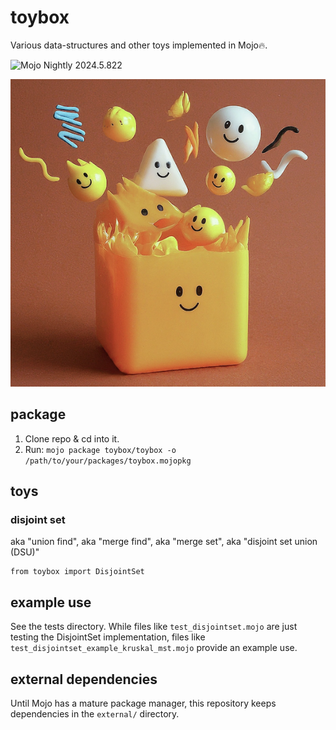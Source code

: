# toybox

Various data-structures and other toys implemented in Mojo🔥.

![Mojo Nightly 2024.5.822](https://img.shields.io/badge/Mojo%F0%9F%94%A5-Nightly_2024.5.822-purple)

![Mojo data structures](etc/toybox.png)

## package

1. Clone repo & cd into it.
2. Run: `mojo package toybox/toybox -o /path/to/your/packages/toybox.mojopkg`

## toys

### disjoint set

aka "union find", aka "merge find", aka "merge set", aka "disjoint set union (DSU)"

```mojo
from toybox import DisjointSet
```

## example use

See the tests directory. While files like `test_disjointset.mojo` are just testing
the DisjointSet implementation, files like `test_disjointset_example_kruskal_mst.mojo`
provide an example use.

## external dependencies

Until Mojo has a mature package manager, this repository keeps dependencies in
the `external/` directory.
